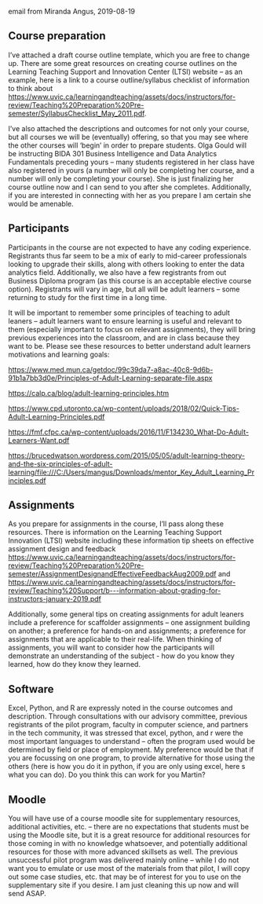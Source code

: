 email from Miranda Angus, 2019-08-19




## Course preparation

I’ve attached  a draft course outline template, which you are free to change up. There are some great resources on creating course outlines on the Learning Teaching Support and Innovation Center (LTSI) website – as an example, here is a link to a course outline/syllabus checklist of information to think about https://www.uvic.ca/learningandteaching/assets/docs/instructors/for-review/Teaching%20Preparation%20Pre-semester/SyllabusChecklist_May_2011.pdf.

 

I’ve also attached the descriptions and outcomes for not only your course, but all courses we will be (eventually) offering, so that you may see where the other courses will ‘begin’ in order to prepare students. Olga Gould will be instructing BIDA 301 Business Intelligence and Data Analytics Fundamentals preceding yours – many students registered in her class have also registered in yours (a number will only be completing her course, and a number will only be completing your course). She is just finalizing her course outline now and I can send to you after she completes. Additionally, if you are interested in connecting with her as you prepare I am certain she would be amenable.

 

## Participants

Participants in the course are not expected to have any coding experience. Registrants thus far seem to be a mix of early to mid-career professionals looking to upgrade their skills, along with others looking to enter the data analytics field. Additionally, we also have a few registrants from out Business Diploma program (as this course is an acceptable elective course option). Registrants will vary in age, but all will be adult learners – some returning to study for the first time in a long time.

 

It will be important to remember some principles of teaching to adult leaners – adult learners want to ensure learning is useful and relevant to them (especially important to focus on relevant assignments), they will bring previous experiences into the classroom, and are in class because they want to be. Please see these resources to better understand adult learners motivations and learning goals:

 

https://www.med.mun.ca/getdoc/99c39da7-a8ac-40c8-9d6b-91b1a7bb3d0e/Principles-of-Adult-Learning-separate-file.aspx

https://calp.ca/blog/adult-learning-principles.htm

https://www.cpd.utoronto.ca/wp-content/uploads/2018/02/Quick-Tips-Adult-Learning-Principles.pdf

https://fmf.cfpc.ca/wp-content/uploads/2016/11/F134230_What-Do-Adult-Learners-Want.pdf

https://brucedwatson.wordpress.com/2015/05/05/adult-learning-theory-and-the-six-principles-of-adult-learning/file:///C:/Users/mangus/Downloads/mentor_Key_Adult_Learning_Principles.pdf

 

## Assignments

As you prepare for assignments in the course, I’ll pass along these resources. There is information on the Learning Teaching Support Innovation (LTSI) website including these information tip sheets on effective assignment design and feedback https://www.uvic.ca/learningandteaching/assets/docs/instructors/for-review/Teaching%20Preparation%20Pre-semester/AssignmentDesignandEffectiveFeedbackAug2009.pdf and https://www.uvic.ca/learningandteaching/assets/docs/instructors/for-review/Teaching%20Support/b---information-about-grading-for-instructors-january-2019.pdf

Additionally, some general tips on creating assignments for adult leaners include a preference for scaffolder assignments – one assignment building on another; a preference for hands-on and assignments; a preference for assignments that are applicable to their real-life. When thinking of assignments, you will want to consider how the participants will demonstrate an understanding of the subject - how do you know they learned, how do they know they learned.

 

## Software

Excel, Python, and R are expressly noted in the course outcomes and description. Through consultations with our advisory committee, previous registrants of the pilot program, faculty in computer science, and partners in the tech community, it was stressed that excel, python, and r were the most important languages to understand – often the program used would be determined by field or place of employment. My preference would be that if you are focussing on one program, to provide alternative for those using the others (here is how you do it in python, if you are only using excel, here s what you can do). Do you think this can work for you Martin?

 

## Moodle

You will have use of a course  moodle site for supplementary resources, additional activities, etc.  – there are no expectations that students must be using the Moodle site, but it is a great resource for additional resources for those coming in with no knowledge whatsoever, and potentially additional resources for those with more advanced skillsets as well. The previous unsuccessful pilot program was delivered mainly online – while I do not want you to emulate or use most of the materials from that pilot, I will copy out some case studies, etc. that may be of interest for you to use on the supplementary site if you desire. I am just cleaning this up now and will send ASAP.

 
